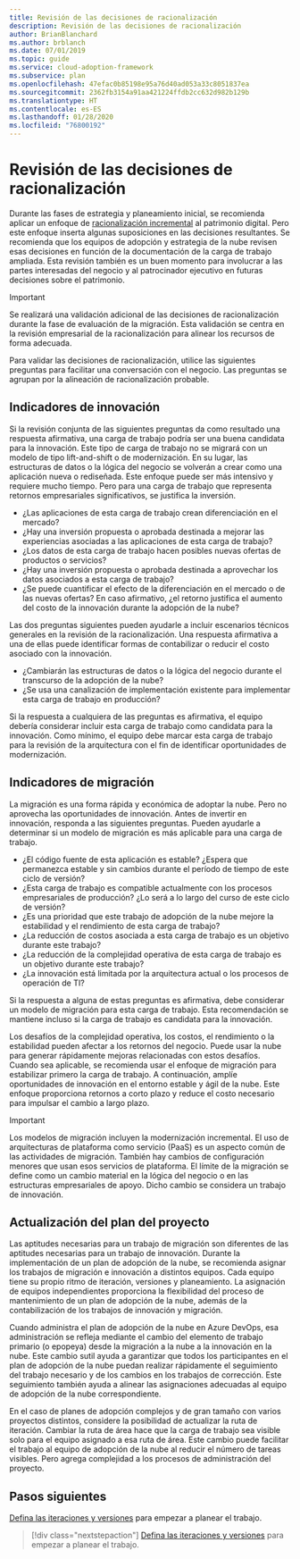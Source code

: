 ```yaml
---
title: Revisión de las decisiones de racionalización
description: Revisión de las decisiones de racionalización
author: BrianBlanchard
ms.author: brblanch
ms.date: 07/01/2019
ms.topic: guide
ms.service: cloud-adoption-framework
ms.subservice: plan
ms.openlocfilehash: 47efac0b85198e95a76d40ad053a33c8051837ea
ms.sourcegitcommit: 2362fb3154a91aa421224ffdb2cc632d982b129b
ms.translationtype: HT
ms.contentlocale: es-ES
ms.lasthandoff: 01/28/2020
ms.locfileid: "76800192"
---
```

# <a name="review-rationalization-decisions"></a>Revisión de las decisiones de racionalización

Durante las fases de estrategia y planeamiento inicial, se recomienda aplicar un enfoque de [racionalización incremental](../digital-estate/rationalize.md#incremental-rationalization) al patrimonio digital. Pero este enfoque inserta algunas suposiciones en las decisiones resultantes. Se recomienda que los equipos de adopción y estrategia de la nube revisen esas decisiones en función de la documentación de la carga de trabajo ampliada. Esta revisión también es un buen momento para involucrar a las partes interesadas del negocio y al patrocinador ejecutivo en futuras decisiones sobre el patrimonio.

> [!IMPORTANT]
> Se realizará una validación adicional de las decisiones de racionalización durante la fase de evaluación de la migración. Esta validación se centra en la revisión empresarial de la racionalización para alinear los recursos de forma adecuada.

Para validar las decisiones de racionalización, utilice las siguientes preguntas para facilitar una conversación con el negocio. Las preguntas se agrupan por la alineación de racionalización probable.

## <a name="innovation-indicators"></a>Indicadores de innovación

Si la revisión conjunta de las siguientes preguntas da como resultado una respuesta afirmativa, una carga de trabajo podría ser una buena candidata para la innovación. Este tipo de carga de trabajo no se migrará con un modelo de tipo lift-and-shift o de modernización. En su lugar, las estructuras de datos o la lógica del negocio se volverán a crear como una aplicación nueva o rediseñada. Este enfoque puede ser más intensivo y requiere mucho tiempo. Pero para una carga de trabajo que representa retornos empresariales significativos, se justifica la inversión.

- ¿Las aplicaciones de esta carga de trabajo crean diferenciación en el mercado?
- ¿Hay una inversión propuesta o aprobada destinada a mejorar las experiencias asociadas a las aplicaciones de esta carga de trabajo?
- ¿Los datos de esta carga de trabajo hacen posibles nuevas ofertas de productos o servicios?
- ¿Hay una inversión propuesta o aprobada destinada a aprovechar los datos asociados a esta carga de trabajo?
- ¿Se puede cuantificar el efecto de la diferenciación en el mercado o de las nuevas ofertas? En caso afirmativo, ¿el retorno justifica el aumento del costo de la innovación durante la adopción de la nube?

Las dos preguntas siguientes pueden ayudarle a incluir escenarios técnicos generales en la revisión de la racionalización. Una respuesta afirmativa a una de ellas puede identificar formas de contabilizar o reducir el costo asociado con la innovación.

- ¿Cambiarán las estructuras de datos o la lógica del negocio durante el transcurso de la adopción de la nube?
- ¿Se usa una canalización de implementación existente para implementar esta carga de trabajo en producción?

Si la respuesta a cualquiera de las preguntas es afirmativa, el equipo debería considerar incluir esta carga de trabajo como candidata para la innovación. Como mínimo, el equipo debe marcar esta carga de trabajo para la revisión de la arquitectura con el fin de identificar oportunidades de modernización.

## <a name="migration-indicators"></a>Indicadores de migración

La migración es una forma rápida y económica de adoptar la nube. Pero no aprovecha las oportunidades de innovación. Antes de invertir en innovación, responda a las siguientes preguntas. Pueden ayudarle a determinar si un modelo de migración es más aplicable para una carga de trabajo.

- ¿El código fuente de esta aplicación es estable? ¿Espera que permanezca estable y sin cambios durante el período de tiempo de este ciclo de versión?
- ¿Esta carga de trabajo es compatible actualmente con los procesos empresariales de producción? ¿Lo será a lo largo del curso de este ciclo de versión?
- ¿Es una prioridad que este trabajo de adopción de la nube mejore la estabilidad y el rendimiento de esta carga de trabajo?
- ¿La reducción de costos asociada a esta carga de trabajo es un objetivo durante este trabajo?
- ¿La reducción de la complejidad operativa de esta carga de trabajo es un objetivo durante este trabajo?
- ¿La innovación está limitada por la arquitectura actual o los procesos de operación de TI?

Si la respuesta a alguna de estas preguntas es afirmativa, debe considerar un modelo de migración para esta carga de trabajo. Esta recomendación se mantiene incluso si la carga de trabajo es candidata para la innovación.

Los desafíos de la complejidad operativa, los costos, el rendimiento o la estabilidad pueden afectar a los retornos del negocio. Puede usar la nube para generar rápidamente mejoras relacionadas con estos desafíos. Cuando sea aplicable, se recomienda usar el enfoque de migración para estabilizar primero la carga de trabajo. A continuación, amplíe oportunidades de innovación en el entorno estable y ágil de la nube. Este enfoque proporciona retornos a corto plazo y reduce el costo necesario para impulsar el cambio a largo plazo.

> [!IMPORTANT]
> Los modelos de migración incluyen la modernización incremental. El uso de arquitecturas de plataforma como servicio (PaaS) es un aspecto común de las actividades de migración. También hay cambios de configuración menores que usan esos servicios de plataforma. El límite de la migración se define como un cambio material en la lógica del negocio o en las estructuras empresariales de apoyo. Dicho cambio se considera un trabajo de innovación.

## <a name="update-the-project-plan"></a>Actualización del plan del proyecto

Las aptitudes necesarias para un trabajo de migración son diferentes de las aptitudes necesarias para un trabajo de innovación. Durante la implementación de un plan de adopción de la nube, se recomienda asignar los trabajos de migración e innovación a distintos equipos. Cada equipo tiene su propio ritmo de iteración, versiones y planeamiento. La asignación de equipos independientes proporciona la flexibilidad del proceso de mantenimiento de un plan de adopción de la nube, además de la contabilización de los trabajos de innovación y migración.

Cuando administra el plan de adopción de la nube en Azure DevOps, esa administración se refleja mediante el cambio del elemento de trabajo primario (o epopeya) desde la migración a la nube a la innovación en la nube. Este cambio sutil ayuda a garantizar que todos los participantes en el plan de adopción de la nube puedan realizar rápidamente el seguimiento del trabajo necesario y de los cambios en los trabajos de corrección. Este seguimiento también ayuda a alinear las asignaciones adecuadas al equipo de adopción de la nube correspondiente.

En el caso de planes de adopción complejos y de gran tamaño con varios proyectos distintos, considere la posibilidad de actualizar la ruta de iteración. Cambiar la ruta de área hace que la carga de trabajo sea visible solo para el equipo asignado a esa ruta de área. Este cambio puede facilitar el trabajo al equipo de adopción de la nube al reducir el número de tareas visibles. Pero agrega complejidad a los procesos de administración del proyecto.

## <a name="next-steps"></a>Pasos siguientes

[Defina las iteraciones y versiones](./iteration-paths.md) para empezar a planear el trabajo.

> [!div class="nextstepaction"]
> [Defina las iteraciones y versiones](./iteration-paths.md) para empezar a planear el trabajo.
